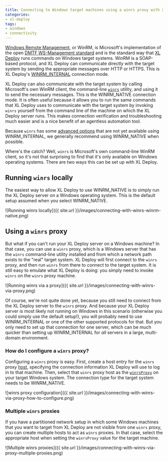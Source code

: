 ```yaml
---
title: Connecting to Windows target machines using a winrs proxy with XL Deploy
categories:
- xl-deploy
tags:
- windows
- connectivity
---
```


[Windows Remote Management](http://msdn.microsoft.com/en-us/library/aa384426%28v=vs.85%29.aspx), or WinRM, is Microsoft's implementation of the open [DMTF WS-Management standard](https://en.wikipedia.org/wiki/WS-Management) and is the standard way that [XL Deploy](http://xebialabs.com/products/xl-deploy) runs commands on Windows target systems. WinRM is a SOAP-based protocol, and XL Deploy can communicate directly with the target system by sending the appropriate messages over HTTP or HTTPS. This is XL Deploy's [WINRM_INTERNAL](http://docs.xebialabs.com/releases/latest/deployit/remotingPluginManual.html#cifs-connection-types-includes-winrm-and-telnet) connection mode.

XL Deploy can also communicate with the target system by calling Microsoft's own WinRM client, the command-line [`winrs`](http://technet.microsoft.com/en-us/library/hh875630.aspx) utility, and using it to send the necessary messages. This is the WINRM_NATIVE connection mode. It is often useful because it allows you to run the same commands that XL Deploy uses to communicate with the target system by invoking `winrs` yourself from the command line of the machine on which the XL Deploy server runs. This makes connection verification and troubleshooting much easier and is a nice benefit of an agentless automation tool.

Because `winrs` has some [advanced options](http://docs.xebialabs.com/releases/latest/deployit/remotingPluginManual.html#overtherecifshost) that are not yet available using WINRM_INTERNAL, we generally recommend using WINRM_NATIVE when possible.

Where's the catch? Well, `winrs` is Microsoft's own command-line WinRM client, so it's not that surprising to find that it's only available on Windows operating systems. There are two ways this can be set up with XL Deploy.

## Running `winrs` locally

The easiest way to allow XL Deploy to use WINRM_NATIVE is to simply run the XL Deploy server on a Windows operating system. This is the default setup assumed when you select WINRM_NATIVE.

![Running winrs locally]({{ site.url }}/images/connecting-with-winrs-winrm-native.png)

## Using a `winrs` proxy

But what if you can't run your XL Deploy server on a Windows machine? In that case, you can use a `winrs` proxy, which is a Windows server that has the `winrs` command-line utility installed and from which a network path exists to the "real" target system. XL Deploy will first connect to the `winrs` proxy, and then run `winrs` from there to connect to the target system. It is still easy to emulate what XL Deploy is doing: you simply need to invoke `winrs` on the `winrs` proxy machine.

![Running winrs via a proxy]({{ site.url }}/images/connecting-with-winrs-via-proxy.png)

Of course, we're not quite done yet, because you still need to connect from the XL Deploy server to the `winrs` proxy. And because your XL Deploy server is most likely not running on Windows in this scenario (otherwise you could simply use the default setup!), you will probably need to use WINRM_INTERNAL or one of the other supported protocols for that. But you only need to set up that connection for one server, which can be much quicker than setting up WINRM_INTERNAL for *all* servers in a large, multi-domain environment.

### How do I configure a `winrs` proxy?

Configuring a `winrs` proxy is easy. First, create a host entry for the `winrs` proxy [host](http://docs.xebialabs.com/releases/latest/deployit/remotingPluginManual.html#host-types), specifying the connection information XL Deploy will use to log in to that machine. Then, select that `winrs` proxy host as the [`winrsProxy`](http://docs.xebialabs.com/releases/latest/deployit/remotingPluginManual.html#overtherecifshost) on your target Windows system. The connection type for the target system needs to be WINRM_NATIVE.

![winrs proxy configuration]({{ site.url }}/images/connecting-with-winrs-via-proxy-how-to-configure.png)

### Multiple `winrs` proxies

If you have a partitioned network setup in which some Windows machines that you want to target from XL Deploy are not visible from one `winrs` proxy, you can create multiple hosts to act as `winrs` proxies. In that case, select the appropriate host when setting the `winrsProxy` value for the target machine.

![Multiple winrs proxies]({{ site.url }}/images/connecting-with-winrs-via-proxy-multiple-proxies.png)
